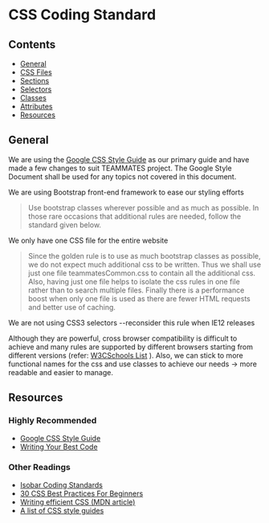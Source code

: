 # CSS Coding Standard
 
## Contents
 - [General](#general)
 - [CSS Files](#css-files)
 - [Sections](#sections)
 - [Selectors](#selectors)
 - [Classes](#classes)
 - [Attributes](#attributes)
 - [Resources](#resources)
 
## General<a name="general"></a>
 We are using the [Google CSS Style Guide](https://google-styleguide.googlecode.com/svn/trunk/htmlcssguide.xml&amp;sa=D&amp;ust=1480461672565000&amp;usg=AFQjCNENvrZEYTgdQkanPde16QEu-FqFHA) as our primary guide and have made a few changes to suit TEAMMATES project. The Google Style Document shall be used for any topics not covered in this document.

We are using Bootstrap front-end framework to ease our styling efforts

>Use bootstrap classes wherever possible and as much as possible. In those rare occasions that additional rules are needed, follow the standard given below. 

We only have one CSS file for the entire website

>Since the golden rule is to use as much bootstrap classes as possible, we do not expect much additional css to be written. Thus we shall use just one file teammatesCommon.css to contain all the additional css. Also, having just one file helps to isolate the css rules in one file rather than to search multiple files. Finally there is a performance boost when only one file is used as there are fewer HTML requests and better use of caching.

We are not using CSS3 selectors  --reconsider this rule when IE12 releases

Although they are powerful, cross browser compatibility is difficult to achieve and many rules are supported by different browsers starting from different versions (refer: [W3CSchools List](https://www.google.com/url?q=http://www.w3schools.com/cssref/css3_browsersupport.asp&amp;sa=D&amp;ust=1480461672574000&amp;usg=AFQjCNHJOKLPktm0j5dN20ldwPZmumz1bQ) ). Also, we can stick to more functional names for the css and use classes to achieve our needs → more readable and easier to manage.
    
## Resources<a name="resources"></a>

### Highly Recommended
 - [Google CSS Style Guide](https://www.google.com/url?q=https://google-styleguide.googlecode.com/svn/trunk/htmlcssguide.xml&sa=D&ust=1480461672641000&usg=AFQjCNFamL4PYjTTMrqBsHCGBgQdl5IZCg)
 - [Writing Your Best Code](https://www.google.com/url?q=http://learn.shayhowe.com/html-css/writing-your-best-code/%23css-coding-practices&sa=D&ust=1480461672642000&usg=AFQjCNHtGiad1-XEIElzKPKmTxUYP1t1AQ)

### Other Readings
 - [Isobar Coding Standards](https://www.google.com/url?q=http://isobar-idev.github.io/code-standards/&sa=D&ust=1480461672643000&usg=AFQjCNHERbOy_onAr0b5IDIplnahd4PknA)
 - [30 CSS Best Practices For Beginners](https://www.google.com/url?q=http://code.tutsplus.com/tutorials/30-css-best-practices-for-beginners--net-6741&sa=D&ust=1480461672644000&usg=AFQjCNFAgLMbsNjA-2kz3uWDkN39Dc3NMA)
 - [Writing efficient CSS (MDN article)](https://www.google.com/url?q=https://developer.mozilla.org/en-US/docs/Web/Guide/CSS/Writing_efficient_CSS&sa=D&ust=1480461672644000&usg=AFQjCNHphBRs8U7j2qvrWW0cGYuHvjOeOg)
 - [A list of CSS style guides](https://www.google.com/url?q=http://css-tricks.com/css-style-guides/&sa=D&ust=1480461672645000&usg=AFQjCNG4XuhlqAJNkU_Yn_V9BuSwRjqMaw)
